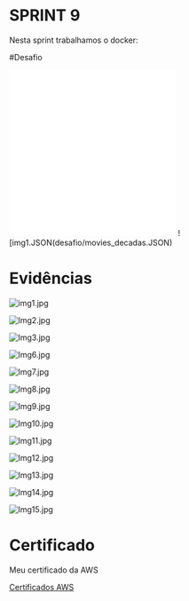 # SPRINT 9
Nesta sprint trabalhamos o docker:


#Desafio

![img1.py](desafio/job_1.py)
![img1.py](desafio/job_2.py)
![img1.JSON(desafio/movies_decadas.JSON)


# Evidências

![img1.jpg](evidências/ev1.png)

![Img2.jpg](evidências/ev2.png)

![Img3.jpg](evidências/ev3.png)

![Img6.jpg](evidências/ev6.png)

![Img7.jpg](evidências/ev7.png)

![Img8.jpg](evidências/ev8.png)

![Img9.jpg](evidências/ev9.png)

![Img10.jpg](evidências/ev10.png)

![Img11.jpg](evidências/ev11.png)

![Img12.jpg](evidências/ev12.png)

![Img13.jpg](evidências/ev13.png)

![Img14.jpg](evidências/ev14.png)

![Img15.jpg](evidências/ev15.png)


# Certificado

Meu certificado da AWS

[Certificados AWS](certificados/cert.png)
